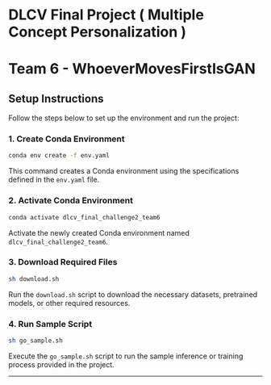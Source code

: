 # DLCV Final Project ( Multiple Concept Personalization )
# Team 6 - WhoeverMovesFirstIsGAN

## Setup Instructions

Follow the steps below to set up the environment and run the project:

### 1. Create Conda Environment
```bash
conda env create -f env.yaml
```
This command creates a Conda environment using the specifications defined in the `env.yaml` file.

### 2. Activate Conda Environment
```bash
conda activate dlcv_final_challenge2_team6
```
Activate the newly created Conda environment named `dlcv_final_challenge2_team6`.

### 3. Download Required Files
```bash
sh download.sh
```
Run the `download.sh` script to download the necessary datasets, pretrained models, or other required resources.

### 4. Run Sample Script
```bash
sh go_sample.sh
```
Execute the `go_sample.sh` script to run the sample inference or training process provided in the project.

---
